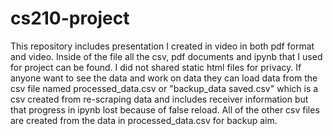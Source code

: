 # cs210-project
This repository includes presentation I created in video in both pdf format and video. Inside of the file all the csv, pdf documents and ipynb that I used for project can be found. I did not shared static html files for privacy. If anyone want to see the data and work on data they can load data from the csv file named processed_data.csv or "backup_data saved.csv" which is a csv created from re-scraping data and includes receiver information but that progress in ipynb lost because of false reload. All of the other csv files are created from the data in processed_data.csv for backup aim.

